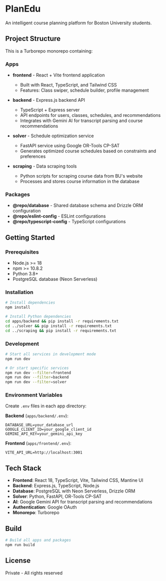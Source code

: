 # PlanEdu

An intelligent course planning platform for Boston University students.

## Project Structure

This is a Turborepo monorepo containing:

### Apps

- **frontend** - React + Vite frontend application
  - Built with React, TypeScript, and Tailwind CSS
  - Features: Class swiper, schedule builder, profile management
  
- **backend** - Express.js backend API
  - TypeScript + Express server
  - API endpoints for users, classes, schedules, and recommendations
  - Integrates with Gemini AI for transcript parsing and course recommendations

- **solver** - Schedule optimization service
  - FastAPI service using Google OR-Tools CP-SAT
  - Generates optimized course schedules based on constraints and preferences

- **scraping** - Data scraping tools
  - Python scripts for scraping course data from BU's website
  - Processes and stores course information in the database

### Packages

- **@repo/database** - Shared database schema and Drizzle ORM configuration
- **@repo/eslint-config** - ESLint configurations
- **@repo/typescript-config** - TypeScript configurations

## Getting Started

### Prerequisites

- Node.js >= 18
- npm >= 10.8.2
- Python 3.8+
- PostgreSQL database (Neon Serverless)

### Installation

```bash
# Install dependencies
npm install

# Install Python dependencies
cd apps/backend && pip install -r requirements.txt
cd ../solver && pip install -r requirements.txt
cd ../scraping && pip install -r requirements.txt
```

### Development

```bash
# Start all services in development mode
npm run dev

# Or start specific services
npm run dev --filter=frontend
npm run dev --filter=backend
npm run dev --filter=solver
```

### Environment Variables

Create `.env` files in each app directory:

**Backend** (`apps/backend/.env`):
```
DATABASE_URL=your_database_url
GOOGLE_CLIENT_ID=your_google_client_id
GEMINI_API_KEY=your_gemini_api_key
```

**Frontend** (`apps/frontend/.env`):
```
VITE_API_URL=http://localhost:3001
```

## Tech Stack

- **Frontend**: React 18, TypeScript, Vite, Tailwind CSS, Mantine UI
- **Backend**: Express.js, TypeScript, Node.js
- **Database**: PostgreSQL with Neon Serverless, Drizzle ORM
- **Solver**: Python, FastAPI, OR-Tools CP-SAT
- **AI**: Google Gemini API for transcript parsing and recommendations
- **Authentication**: Google OAuth
- **Monorepo**: Turborepo

## Build

```bash
# Build all apps and packages
npm run build
```

## License

Private - All rights reserved
